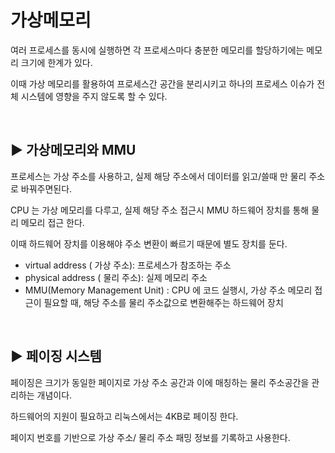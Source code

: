 # 가상메모리

여러 프로세스를 동시에 실행하면 각 프로세스마다 충분한 메모리를 할당하기에는 메모리 크기에 한계가 있다.  

이때 가상 메모리를 활용하여 프로세스간 공간을 분리시키고 하나의 프로세스 이슈가 전체 시스템에 영향을 주지 않도록 할 수 있다.  

<br>


## :arrow_forward: 가상메모리와 MMU

프로세스는 가상 주소를 사용하고, 실제 해당 주소에서 데이터를 읽고/쓸때 만 물리 주소로 바꿔주면된다.   

CPU 는 가상 메모리를 다루고, 실제 해당 주소 접근시 MMU 하드웨어 장치를 통해 물리 메모리 접근 한다.  

이때 하드웨어 장치를 이용해야 주소 변환이 빠르기 때문에 별도 장치를 둔다.  

- virtual address ( 가상 주소): 프로세스가 참조하는 주소
- physical address ( 물리 주소): 실제 메모리 주소
- MMU(Memory Management Unit) : CPU 에 코드 실행시, 가상 주소 메모리 접근이 필요할 때, 해당 주소를 물리 주소값으로 변환해주는 하드웨어 장치

<br>


## :arrow_forward: 페이징 시스템

페이징은 크기가 동일한 페이지로 가상 주소 공간과 이에 매칭하는 물리 주소공간을 관리하는 개념이다.  

하드웨어의 지원이 필요하고 리눅스에서는 4KB로 페이징 한다.  

페이지 번호를 기반으로 가상 주소/ 물리 주소 패밍 정보를 기록하고 사용한다.  


